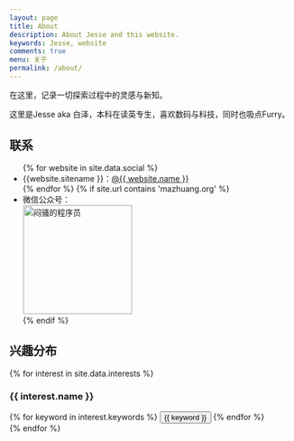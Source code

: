 ```yaml
---
layout: page
title: About
description: About Jesse and this website.
keywords: Jesse, website
comments: true
menu: 关于
permalink: /about/
---
```


在这里，记录一切探索过程中的灵感与新知。

这里是Jesse aka 白泽，本科在读英专生，喜欢数码与科技，同时也吸点Furry。

## 联系

<ul>
{% for website in site.data.social %}
<li>{{website.sitename }}：<a href="{{ website.url }}" target="_blank">@{{ website.name }}</a></li>
{% endfor %}
{% if site.url contains 'mazhuang.org' %}
<li>
微信公众号：<br />
<img style="height:192px;width:192px;border:1px solid lightgrey;" src="{{ site.url }}/assets/images/qrcode.jpg" alt="闷骚的程序员" />
</li>
{% endif %}
</ul>


## 兴趣分布

{% for interest in site.data.interests %}
### {{ interest.name }}
<div class="btn-inline">
{% for keyword in interest.keywords %}
<button class="btn btn-outline" type="button">{{ keyword }}</button>
{% endfor %}
</div>
{% endfor %}
